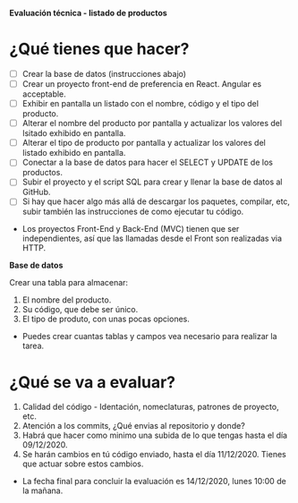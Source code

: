 **Evaluación técnica - listado de productos**

# ¿Qué tienes que hacer? 

- [ ] Crear la base de datos (instrucciones abajo)
- [ ] Crear un proyecto front-end de preferencia en React. Angular es acceptable.
- [ ] Exhibir en pantalla un listado con el nombre, código y el tipo del producto.
- [ ] Alterar el nombre del producto por pantalla y actualizar los valores del lsitado exhibido en pantalla.
- [ ] Alterar el tipo de producto por pantalla y actualizar los valores del listado exhibido en pantalla.
- [ ] Conectar a la base de datos para hacer el SELECT y UPDATE de los productos.
- [ ] Subir el proyecto y el script SQL para crear y llenar la base de datos al GitHub.
- [ ] Si hay que hacer algo más allá de descargar los paquetes, compilar, etc, subir también las instrucciones de como ejecutar tu código.

- Los proyectos Front-End y Back-End (MVC) tienen que ser independientes, así que las llamadas desde el Front son realizadas via HTTP.

**Base de datos**

Crear una tabla para almacenar: 
1. El nombre del producto. <br />
2. Su código, que debe ser único.<br />
3. El tipo de produto, con unas pocas opciones.<br />

- Puedes crear cuantas tablas y campos vea necesario para realizar la tarea.

# ¿Qué se va a evaluar? 

1. Calidad del código - Identación, nomeclaturas, patrones de proyecto, etc.<br />
2. Atención a los commits, ¿Qué envias al repositorio y donde?<br />
3. Habrá que hacer como minimo una subida de lo que tengas hasta el día 09/12/2020.<br />
4. Se harán cambios en tú código enviado, hasta el día 11/12/2020. Tienes que actuar sobre estos cambios.

- La fecha final para concluir la evaluación es 14/12/2020, lunes 10:00 de la mañana.
